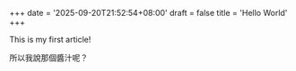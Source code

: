 +++
date = '2025-09-20T21:52:54+08:00'
draft = false
title = 'Hello World'
+++

This is my first article!


所以我說那個醬汁呢？
